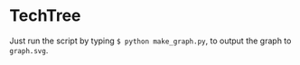 TechTree
=========

Just run the script by typing `$ python make_graph.py`, to output the graph to `graph.svg`.
